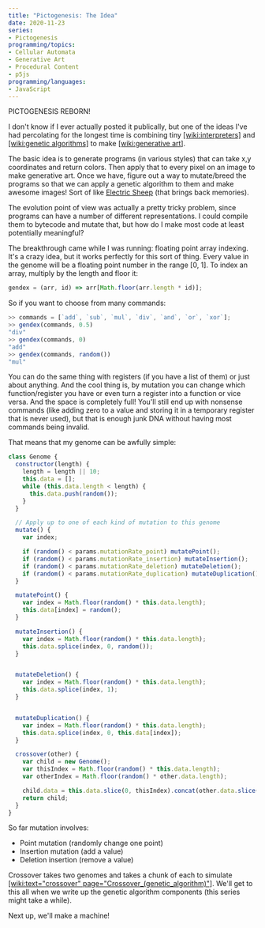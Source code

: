 ```yaml
---
title: "Pictogenesis: The Idea"
date: 2020-11-23
series:
- Pictogenesis
programming/topics:
- Cellular Automata
- Generative Art
- Procedural Content
- p5js
programming/languages:
- JavaScript
---
```

PICTOGENESIS REBORN!

I don't know if I ever actually posted it publically, but one of the ideas I've had percolating for the longest time is combining tiny [[wiki:interpreters]]() and [[wiki:genetic algorithms]]() to make [[wiki:generative art]](). 

The basic idea is to generate programs (in various styles) that can take x,y coordinates and return colors. Then apply that to every pixel on an image to make generative art. Once we have, figure out a way to mutate/breed the programs so that we can apply a genetic algorithm to them and make awesome images! Sort of like [Electric Sheep](https://electricsheep.org/) (that brings back memories). 

The evolution point of view was actually a pretty tricky problem, since programs can have a number of different representations. I could compile them to bytecode and mutate that, but how do I make most code at least potentially meaningful?

<!--more-->

The breakthrough came while I was running: floating point array indexing. It's a crazy idea, but it works perfectly for this sort of thing. Every value in the genome will be a floating point number in the range [0, 1]. To index an array, multiply by the length and floor it: 

```javascript
gendex = (arr, id) => arr[Math.floor(arr.length * id)];
```

So if you want to choose from many commands:

```javascript
>> commands = [`add`, `sub`, `mul`, `div`, `and`, `or`, `xor`];
>> gendex(commands, 0.5)
"div"
>> gendex(commands, 0)
"add"
>> gendex(commands, random())
"mul"
```

You can do the same thing with registers (if you have a list of them) or just about anything. And the cool thing is, by mutation you can change which function/register you have or even turn a register into a function or vice versa. And the space is completely full! You'll still end up with nonsense commands (like adding zero to a value and storing it in a temporary register that is never used), but that is enough junk DNA without having most commands being invalid. 

That means that my genome can be awfully simple:

```javascript
class Genome {
  constructor(length) {
    length = length || 10;
    this.data = [];
    while (this.data.length < length) {
      this.data.push(random());
    }
  }

  // Apply up to one of each kind of mutation to this genome
  mutate() {
    var index;

    if (random() < params.mutationRate_point) mutatePoint();
    if (random() < params.mutationRate_insertion) mutateInsertion();
    if (random() < params.mutationRate_deletion) mutateDeletion();
    if (random() < params.mutationRate_duplication) mutateDuplication();
  }

  mutatePoint() {
    var index = Math.floor(random() * this.data.length);
    this.data[index] = random();
  }

  mutateInsertion() {
    var index = Math.floor(random() * this.data.length);
    this.data.splice(index, 0, random());
  }


  mutateDeletion() {
    var index = Math.floor(random() * this.data.length);
    this.data.splice(index, 1);
  }


  mutateDuplication() {
    var index = Math.floor(random() * this.data.length);
    this.data.splice(index, 0, this.data[index]);
  }

  crossover(other) {
    var child = new Genome();
    var thisIndex = Math.floor(random() * this.data.length);
    var otherIndex = Math.floor(random() * other.data.length);

    child.data = this.data.slice(0, thisIndex).concat(other.data.slice(otherIndex));
    return child;
  }
}
```

So far mutation involves:

* Point mutation (randomly change one point)
* Insertion mutation (add a value)
* Deletion insertion (remove a value)

Crossover takes two genomes and takes a chunk of each to simulate [[wiki:text="crossover" page="Crossover_(genetic_algorithm)"]](). We'll get to this all when we write up the genetic algorithm components (this series might take a while). 

Next up, we'll make a machine! 